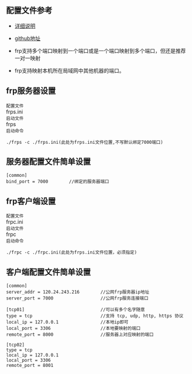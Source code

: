 ## 配置文件参考

* [详细说明](https://github.com/fatedier/frp/blob/dev/README_zh.md)

* [github地址](https://github.com/fatedier/frp)

* frp支持多个端口映射到一个端口或是一个端口映射到多个端口，但还是推荐一对一映射

* frp支持映射本机所在局域网中其他机器的端口。

## frp服务器设置
`配置文件`  
frps.ini   
`启动文件`  
frps  
`启动命令`  

    ./frps -c ./frps.ini(此处为frps.ini文件位置,不写默认绑定7000端口)

## 服务器配置文件简单设置

    [common]
    bind_port = 7000        //绑定的服务器端口
    

## frp客户端设置
`配置文件`  
frpc.ini  
`启动文件`    
frpc  
`启动命令`  

    ./frpc -c ./frpc.ini(此处为frps.ini文件位置，必须指定)


## 客户端配置文件简单设置

    [common]
    server_addr = 120.24.243.216        //公网frp服务器ip地址
    server_port = 7000                  //公网frp服务连接端口
    
    [tcp01]                             //可以有多个名字随意
    type = tcp                          //支持 tcp, udp, http, https 协议
    local_ip = 127.0.0.1                //本地ip即可
    local_port = 3306                   //本地要映射的端口
    remote_port = 8000                  //服务器上对应映射的端口
    
    [tcp02]
    type = tcp
    local_ip = 127.0.0.1
    local_port = 3306
    remote_port = 8001

    
